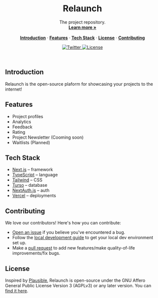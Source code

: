 <h1 align="center">Relaunch</h1>

<p align="center">
    The project repository.
    <br />
    <a href="https://relaunch.irere.dev"><strong>Learn more »</strong></a>
    <br />
    <br />
    <a href="#introduction"><strong>Introduction</strong></a> ·
    <a href="#features"><strong>Features</strong></a> ·
    <a href="#tech-stack"><strong>Tech Stack</strong></a> ·
    <a href="#license"><strong>License</strong></a> ·
    <a href="#contributing"><strong>Contributing</strong></a>
</p>

<p align="center">
  <a href="https://twitter.com/irere_emmanuel">
    <img src="https://img.shields.io/twitter/follow/irere_emmanuel?style=flat&label=%40irere&logo=twitter&color=0bf&logoColor=fff" alt="Twitter" />
  </a>
  <a href="https://github.com/irere123/relaunch/blob/master/LICENSE">
    <img src="https://img.shields.io/github/license/irere123/relaunch?label=license&logo=github&color=f80&logoColor=fff" alt="License" />
  </a>
</p>

<br/>

## Introduction

Relaunch is the open-source plaform for showcasing your projects to the internet!

## Features

- Project profiles
- Analytics
- Feedback
- Rating
- Project Newsletter (Cooming soon)
- Waitlists (Planned)

## Tech Stack

- [Next.js](https://nextjs.org/) – framework
- [TypeScript](https://www.typescriptlang.org/) – language
- [Tailwind](https://tailwindcss.com/) – CSS
- [Turso](https://turso.tech/) – database
- [NextAuth.js](https://next-auth.js.org/) – auth
- [Vercel](https://vercel.com/) – deployments

## Contributing

We love our contributors! Here's how you can contribute:

- [Open an issue](https://github.com/irere123/relaunch/issues) if you believe you've encountered a bug.
- Follow the [local development guide](https://github.com/irere123/relaunch/CONTRIBUTING.md) to get your local dev environment set up.
- Make a [pull request](https://github.com/irere123/relaunch/pull) to add new features/make quality-of-life improvements/fix bugs.

## License

Inspired by [Plausible](https://plausible.io/), Relaunch is open-source under the GNU Affero General Public License Version 3 (AGPLv3) or any later version. You can [find it here](https://github.com/Irere123/relaunch/blob/master/LICENSE).
